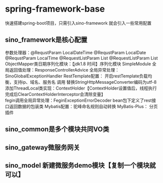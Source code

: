 # spring-framework-base
快速搭建spring-boot项目，只需引入sino-framework 就会引入一些常用配置


## sino_framework是核心配置
   参数处理器：@RequstParam LocalDateTime
              @RequstParam LocalDate
              @RequstParam LocalTime
              @RequestListParam List<String>
              @RequestListParam List<Integer>
  ObjectMapper类日期序列化模块：【jdk1.8 时间】序列化模块 SimpleModule
  全局返回值处理：ResponseControllerAdvice
  全局异常处理：SinoGlobalExceptionHandler
  RestTemplate配置：
              开启restTemplate负载均衡，支持ip、域名、服务名 调用
              替换StringHttpMessageConverter编码为utf-8
   添加ThreadLocal类实现：ContextHolder【ContextHolder设置值后，线程执行完成后ClearContextHolderInterceptor会清除变量】     
   fegin调用全局异常处理：FeginExceptionErrorDecoder
   bean包下定义了rest接口返回数据的包装类
   Mybatis配置：驼峰命名规则自动转换
   MyBatis-Plus： 分页插件           
   
   
## sino_common是多个模块共同VO类
## sino_gateway微服务网关
## sino_model 新建微服务demo模块【复制一个模块就可以】
